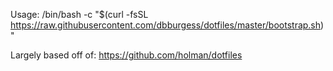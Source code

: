 Usage: /bin/bash -c "$(curl -fsSL https://raw.githubusercontent.com/dbburgess/dotfiles/master/bootstrap.sh)"

Largely based off of: https://github.com/holman/dotfiles